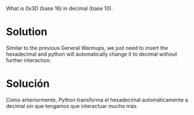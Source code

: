 What is 0x3D (base 16) in decimal (base 10). 
# Solution
Similar to the previous General Warmups, we just need to insert the hexadecimal and python will automatically change it to decimal without further interaction.

# Solución
Como anteriormente, Python transforma el hexadecimal automáticamente a decimal sin que tengamos que interactuar mucho más.

